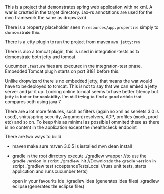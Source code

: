 This is a project that demonstrates spring web application with no xml. A war is created in the target directory.
Jax-rs annotations are used for the mvc framework the same as dropwizard.

There is a property placeholder seen in `resources/app.properties` simply to demonstrate this.

There is a jetty plugin to run the project from maven
`mvn jetty:run` 

There is also a tomcat plugin, this is used in integration-tests as to demonstrate both jetty and tomcat.

Cucumber `.feature` files are executed in the integration-test phase. Embedded Tomcat plugin starts on port 8181 before this.

Unlike dropwizard there is no embedded jetty, that means the war would have to be deployed to tomcat. This is not to say that we can embed a jetty server and jar it up.
Looking online tomcat seems to have better latency but jetty is better for scalability. I'm still trying to find a good article that compares both using java 7.

There are a lot more features, such as filters (again no xml as servlets 3.0 is used), shiro/spring security, Argument resolvers, AOP, profiles (mock, prod etc)
and so on. To keep this as minimal as possible I ommited these as there is no content in the application except the /healthcheck endpoint

There are two ways to build

- maven
  make sure maven 3.0.5 is installed
  mvn clean install

- gradle
  in the root directory execute
  ./gradlew wrapper //to use the gradle version in script
  ./gradlew init //Downloads the gradle version in script
  ./gradlew test acceptanceTestsLocal //runs unit tests, starts application and runs cucumber tests)

  open in your favourite ide
  ./gradlew idea (generates idea files)
  ./gradlew eclipse (generates the eclipse files)


 
